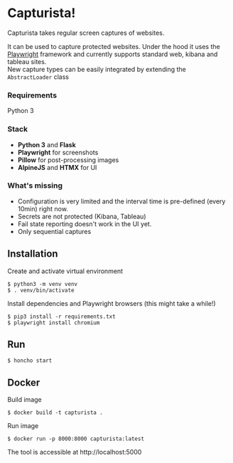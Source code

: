 # Capturista!

Capturista takes regular screen captures of websites.

It can be used to capture protected websites. Under the hood it uses the [Playwright](https://playwright.dev/python/) framework and currently supports standard web, kibana and tableau sites.  
New capture types can be easily integrated by extending the `AbstractLoader` class

### Requirements
Python 3

### Stack
* **Python 3** and **Flask**
* **Playwright** for screenshots
* **Pillow** for post-processing images
* **AlpineJS** and **HTMX** for UI

### What's missing
* Configuration is very limited and the interval time is pre-defined (every 10min) right now.
* Secrets are not protected (Kibana, Tableau)
* Fail state reporting doesn't work in the UI yet.
* Only sequential captures

## Installation
Create and activate virtual environment

    $ python3 -m venv venv
    $ . venv/bin/activate

Install dependencies and Playwright browsers (this might take a while!)

    $ pip3 install -r requirements.txt
    $ playwright install chromium

## Run
    $ honcho start

## Docker

Build image

    $ docker build -t capturista .

Run image

    $ docker run -p 8000:8000 capturista:latest 

The tool is accessible at http://localhost:5000